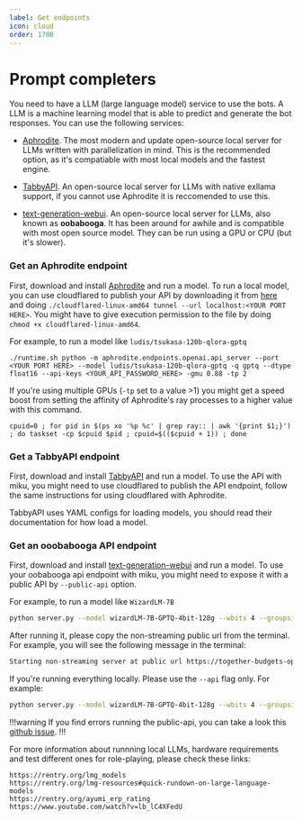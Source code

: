 ```yaml
---
label: Get endpoints
icon: cloud
order: 1700
---
```


# Prompt completers

You need to have a LLM (large language model) service to use the bots. A LLM is a machine learning model that is able to predict and generate the bot responses. You can use the following services:

- [Aphrodite](https://github.com/PygmalionAI/aphrodite-engine). The most modern and update open-source local server for LLMs written with parallelization in mind. This is the recommended option, as it's compatiable with most local models and the fastest engine.

- [TabbyAPI](https://github.com/theroyallab/tabbyAPI). An open-source local server for LLMs with native exllama support, if you cannot use Aphrodite it is reccomended to use this.

- [text-generation-webui](https://github.com/oobabooga/text-generation-webui). An open-source local server for LLMs, also known as **oobabooga**. It has been around for awhile and is compatible with most open source model. They can be run using a GPU or CPU (but it's slower).

### Get an Aphrodite endpoint

First, download and install [Aphrodite](https://github.com/PygmalionAI/aphrodite-engine) and run a model.
To run a local model, you can use cloudflared to publish your API by downloading it from [here](https://github.com/cloudflare/cloudflared/releases/latest/download/cloudflared-linux-amd64) and doing `./cloudflared-linux-amd64 tunnel --url localhost:<YOUR PORT HERE>`. You might have to give execution permission to the file by doing `chmod +x cloudflared-linux-amd64`.

For example, to run a model like `ludis/tsukasa-120b-qlora-gptq`

```
./runtime.sh python -m aphrodite.endpoints.openai.api_server --port <YOUR PORT HERE> --model ludis/tsukasa-120b-qlora-gptq -q gptq --dtype float16 --api-keys <YOUR_API_PASSWORD_HERE> -gmu 0.88 -tp 2
```

If you're using multiple GPUs (`-tp` set to a value >1) you might get a speed boost from setting the affinity of Aphrodite's ray processes to a higher value with this command.

```
cpuid=0 ; for pid in $(ps xo '%p %c' | grep ray:: | awk '{print $1;}') ; do taskset -cp $cpuid $pid ; cpuid=$(($cpuid + 1)) ; done
```

### Get a TabbyAPI endpoint

First, download and install [TabbyAPI](https://github.com/theroyallab/tabbyAPI) and run a model.
To use the API with miku, you might need to use cloudflared to publish the API endpoint, follow the same instructions for using cloudflared with Aphrodite.

TabbyAPI uses YAML configs for loading models, you should read their documentation for how load a model.

### Get an ooobabooga API endpoint

First, download and install [text-generation-webui](https://github.com/oobabooga/text-generation-webui) and run a model.
To use your oobabooga api endpoint with miku, you might need to expose it with a public API by `--public-api` option.

For example, to run a model like `WizardLM-7B`

```bash
python server.py --model wizardLM-7B-GPTQ-4bit-128g --wbits 4 --groupsize 128 --public-api
```

After running it, please copy the non-streaming public url from the terminal. For example, you will see the following message in the terminal:

```bash
Starting non-streaming server at public url https://together-budgets-optimize-distributor.trycloudflare.com/api
```

If you're running everything locally. Please use the `--api` flag only. For example:

```bash
python server.py --model wizardLM-7B-GPTQ-4bit-128g --wbits 4 --groupsize 128 --api
```

!!!warning
If you find errors running the public-api, you can take a look this [github issue](https://github.com/oobabooga/text-generation-webui/issues/1524).
!!!

For more information about runnning local LLMs, hardware requirements and test different ones for role-playing, please check these links:

```
https://rentry.org/lmg_models
https://rentry.org/lmg-resources#quick-rundown-on-large-language-models
https://rentry.org/ayumi_erp_rating
https://www.youtube.com/watch?v=lb_lC4XFedU
```

